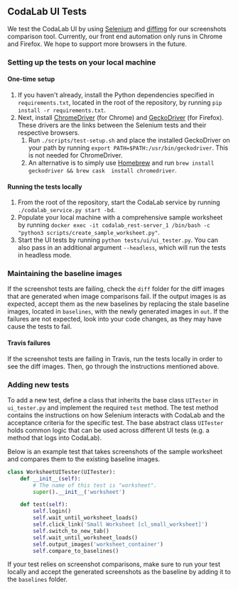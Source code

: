 ## CodaLab UI Tests

We test the CodaLab UI by using [Selenium](https://pypi.org/project/selenium/#history) and 
[diffimg](https://pypi.org/project/diffimg/#history) for our screenshots comparison tool. Currently, our front end 
automation only runs in Chrome and Firefox. We hope to support more browsers in the future. 

### Setting up the tests on your local machine

#### One-time setup

1. If you haven't already, install the Python dependencies specified in `requirements.txt`, located in the root of the 
repository, by running `pip install -r requirements.txt`.
2. Next, install [ChromeDriver](https://chromedriver.chromium.org/getting-started) (for Chrome) and 
[GeckoDriver](https://github.com/mozilla/geckodriver) (for Firefox). These drivers are the links between the Selenium 
tests and their respective browsers.
    1. Run `./scripts/test-setup.sh` and place the installed GeckoDriver on your path by running 
    `export PATH=$PATH:/usr/bin/geckodriver`. This is not needed for ChromeDriver.
    2. An alternative is to simply use [Homebrew](https://brew.sh/) and run `brew install geckodriver && brew cask 
    install chromedriver`. 

#### Running the tests locally

1. From the root of the repository, start the CodaLab service by running `./codalab_service.py start -bd`.
2. Populate your local machine with a comprehensive sample worksheet by running 
`docker exec -it codalab_rest-server_1 /bin/bash -c "python3 scripts/create_sample_worksheet.py"`. 
3. Start the UI tests by running `python tests/ui/ui_tester.py`. You can also pass in an additional argument 
`--headless`, which will run the tests in headless mode. 

### Maintaining the baseline images

If the screenshot tests are failing, check the `diff` folder for the diff images that are generated when image 
comparisons fail. If the output images is as expected, accept them as the new baselines by replacing the stale baseline 
images, located in `baselines`, with the newly generated images in `out`. If the failures are not expected, look into 
your code changes, as they may have cause the tests to fail.

#### Travis failures

If the screenshot tests are failing in Travis, run the tests locally in order to see the diff images. Then, go through 
the instructions mentioned above.

### Adding new tests
   
To add a new test, define a class that inherits the base class `UITester` in `ui_tester.py` and implement the required 
`test` method. The test method contains the instructions on how Selenium interacts with CodaLab and the acceptance
criteria for the specific test. The base abstract class `UITester` holds common logic that can be used across different 
UI tests (e.g. a method that logs into CodaLab).

Below is an example test that takes screenshots of the sample worksheet and compares them to the existing baseline 
images.

```python
class WorksheetUITester(UITester):
    def __init__(self):
        # The name of this test is "worksheet".
        super().__init__('worksheet')

    def test(self):
        self.login()
        self.wait_until_worksheet_loads()
        self.click_link('Small Worksheet [cl_small_worksheet]')
        self.switch_to_new_tab()
        self.wait_until_worksheet_loads()
        self.output_images('worksheet_container')
        self.compare_to_baselines()
```  

If your test relies on screenshot comparisons, make sure to run your test locally and accept the generated screenshots
as the baseline by adding it to the `baselines` folder.